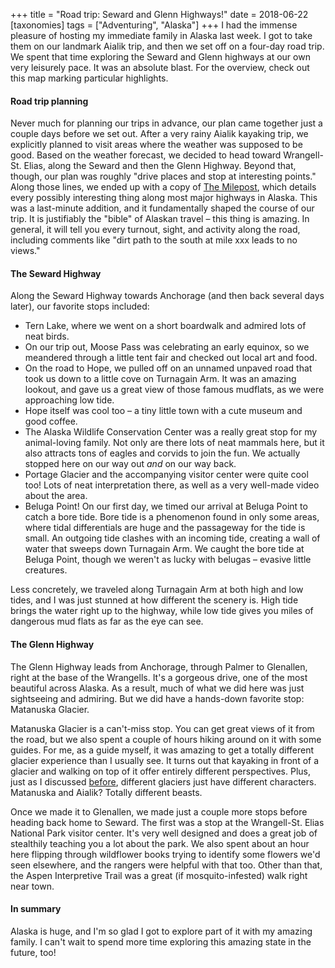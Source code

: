 +++
title = "Road trip: Seward and Glenn Highways!"
date = 2018-06-22
[taxonomies]
tags = ["Adventuring", "Alaska"]
+++
I had the immense pleasure of hosting my immediate family in Alaska last week. I got to take them on our landmark Aialik trip, and then we set off on a four-day road trip. We spent that time exploring the Seward and Glenn highways at our own very leisurely pace. It was an absolute blast. For the overview, check out this map marking particular highlights.

#### Road trip planning

Never much for planning our trips in advance, our plan came together just a couple days before we set out. After a very rainy Aialik kayaking trip, we explicitly planned to visit areas where the weather was supposed to be good. Based on the weather forecast, we decided to head toward Wrangell-St. Elias, along the Seward and then the Glenn Highway. Beyond that, though, our plan was roughly "drive places and stop at interesting points." Along those lines, we ended up with a copy of [The Milepost](https://www.themilepost.com/), which details every possibly interesting thing along most major highways in Alaska. This was a last-minute addition, and it fundamentally shaped the course of our trip. It is justifiably the "bible" of Alaskan travel – this thing is amazing. In general, it will tell you every turnout, sight, and activity along the road, including comments like "dirt path to the south at mile xxx leads to no views."

#### The Seward Highway

Along the Seward Highway towards Anchorage (and then back several days later), our favorite stops included:

- Tern Lake, where we went on a short boardwalk and admired lots of neat birds.
- On our trip out, Moose Pass was celebrating an early equinox, so we meandered through a little tent fair and checked out local art and food.
- On the road to Hope, we pulled off on an unnamed unpaved road that took us down to a little cove on Turnagain Arm. It was an amazing lookout, and gave us a great view of those famous mudflats, as we were approaching low tide.
- Hope itself was cool too – a tiny little town with a cute museum and good coffee.
- The Alaska Wildlife Conservation Center was a really great stop for my animal-loving family. Not only are there lots of neat mammals here, but it also attracts tons of eagles and corvids to join the fun. We actually stopped here on our way out _and_ on our way back.
- Portage Glacier and the accompanying visitor center were quite cool too! Lots of neat interpretation there, as well as a very well-made video about the area.
- Beluga Point! On our first day, we timed our arrival at Beluga Point to catch a bore tide. Bore tide is a phenomenon found in only some areas, where tidal differentials are huge and the passageway for the tide is small. An outgoing tide clashes with an incoming tide, creating a wall of water that sweeps down Turnagain Arm. We caught the bore tide at Beluga Point, though we weren't as lucky with belugas – evasive little creatures.

Less concretely, we traveled along Turnagain Arm at both high and low tides, and I was just stunned at how different the scenery is. High tide brings the water right up to the highway, while low tide gives you miles of dangerous mud flats as far as the eye can see.

#### The Glenn Highway

The Glenn Highway leads from Anchorage, through Palmer to Glenallen, right at the base of the Wrangells. It's a gorgeous drive, one of the most beautiful across Alaska. As a result, much of what we did here was just sightseeing and admiring. But we did have a hands-down favorite stop: Matanuska Glacier.

Matanuska Glacier is a can't-miss stop. You can get great views of it from the road, but we also spent a couple of hours hiking around on it with some guides. For me, as a guide myself, it was amazing to get a totally different glacier experience than I usually see. It turns out that kayaking in front of a glacier and walking on top of it offer entirely different perspectives. Plus, just as I discussed [before](https://heytasha.com/questions/2018/06/major-marine-trip/), different glaciers just have different characters. Matanuska and Aialik? Totally different beasts.

Once we made it to Glenallen, we made just a couple more stops before heading back home to Seward. The first was a stop at the Wrangell-St. Elias National Park visitor center. It's very well designed and does a great job of stealthily teaching you a lot about the park. We also spent about an hour here flipping through wildflower books trying to identify some flowers we'd seen elsewhere, and the rangers were helpful with that too. Other than that, the Aspen Interpretive Trail was a great (if mosquito-infested) walk right near town.

#### In summary

Alaska is huge, and I'm so glad I got to explore part of it with my amazing family. I can't wait to spend more time exploring this amazing state in the future, too!
